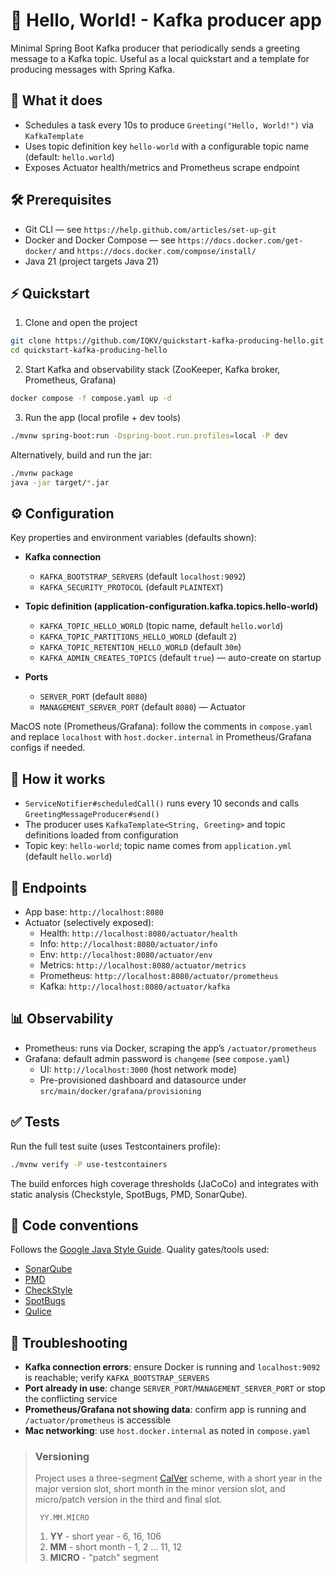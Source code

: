 # 🚀 Hello, World! - Kafka producer app

Minimal Spring Boot Kafka producer that periodically sends a greeting message to a Kafka topic. Useful as a local quickstart and a template for producing messages with Spring Kafka.

## 🧭 What it does

- Schedules a task every 10s to produce `Greeting("Hello, World!")` via `KafkaTemplate`
- Uses topic definition key `hello-world` with a configurable topic name (default: `hello.world`)
- Exposes Actuator health/metrics and Prometheus scrape endpoint

## 🛠️ Prerequisites

- Git CLI — see `https://help.github.com/articles/set-up-git`
- Docker and Docker Compose — see `https://docs.docker.com/get-docker/` and `https://docs.docker.com/compose/install/`
- Java 21 (project targets Java 21)

## ⚡ Quickstart

1) Clone and open the project

```bash
git clone https://github.com/IQKV/quickstart-kafka-producing-hello.git
cd quickstart-kafka-producing-hello
```

2) Start Kafka and observability stack (ZooKeeper, Kafka broker, Prometheus, Grafana)

```bash
docker compose -f compose.yaml up -d
```

3) Run the app (local profile + dev tools)

```bash
./mvnw spring-boot:run -Dspring-boot.run.profiles=local -P dev
```

Alternatively, build and run the jar:

```bash
./mvnw package
java -jar target/*.jar
```

## ⚙️ Configuration

Key properties and environment variables (defaults shown):

- **Kafka connection**
  - `KAFKA_BOOTSTRAP_SERVERS` (default `localhost:9092`)
  - `KAFKA_SECURITY_PROTOCOL` (default `PLAINTEXT`)

- **Topic definition (application-configuration.kafka.topics.hello-world)**
  - `KAFKA_TOPIC_HELLO_WORLD` (topic name, default `hello.world`)
  - `KAFKA_TOPIC_PARTITIONS_HELLO_WORLD` (default `2`)
  - `KAFKA_TOPIC_RETENTION_HELLO_WORLD` (default `30m`)
  - `KAFKA_ADMIN_CREATES_TOPICS` (default `true`) — auto-create on startup

- **Ports**
  - `SERVER_PORT` (default `8080`)
  - `MANAGEMENT_SERVER_PORT` (default `8080`) — Actuator

MacOS note (Prometheus/Grafana): follow the comments in `compose.yaml` and replace `localhost` with `host.docker.internal` in Prometheus/Grafana configs if needed.

## 🔁 How it works

- `ServiceNotifier#scheduledCall()` runs every 10 seconds and calls `GreetingMessageProducer#send()`
- The producer uses `KafkaTemplate<String, Greeting>` and topic definitions loaded from configuration
- Topic key: `hello-world`; topic name comes from `application.yml` (default `hello.world`)

## 📡 Endpoints

- App base: `http://localhost:8080`
- Actuator (selectively exposed):
  - Health: `http://localhost:8080/actuator/health`
  - Info: `http://localhost:8080/actuator/info`
  - Env: `http://localhost:8080/actuator/env`
  - Metrics: `http://localhost:8080/actuator/metrics`
  - Prometheus: `http://localhost:8080/actuator/prometheus`
  - Kafka: `http://localhost:8080/actuator/kafka`

## 📊 Observability

- Prometheus: runs via Docker, scraping the app’s `/actuator/prometheus`
- Grafana: default admin password is `changeme` (see `compose.yaml`)
  - UI: `http://localhost:3000` (host network mode)
  - Pre-provisioned dashboard and datasource under `src/main/docker/grafana/provisioning`

## ✅ Tests

Run the full test suite (uses Testcontainers profile):

```bash
./mvnw verify -P use-testcontainers
```

The build enforces high coverage thresholds (JaCoCo) and integrates with static analysis (Checkstyle, SpotBugs, PMD, SonarQube).

## 🧹 Code conventions

Follows the [Google Java Style Guide](https://google.github.io/styleguide/javaguide.html). Quality gates/tools used:

- [SonarQube](https://docs.sonarsource.com/)
- [PMD](https://pmd.github.io/)
- [CheckStyle](https://checkstyle.sourceforge.io/)
- [SpotBugs](https://spotbugs.github.io/)
- [Qulice](https://www.qulice.com/)

## 🛟 Troubleshooting

- **Kafka connection errors**: ensure Docker is running and `localhost:9092` is reachable; verify `KAFKA_BOOTSTRAP_SERVERS`
- **Port already in use**: change `SERVER_PORT`/`MANAGEMENT_SERVER_PORT` or stop the conflicting service
- **Prometheus/Grafana not showing data**: confirm app is running and `/actuator/prometheus` is accessible
- **Mac networking**: use `host.docker.internal` as noted in `compose.yaml`

> ### Versioning
>
> Project uses a three-segment [CalVer](https://calver.org/) scheme, with a short year in the major version slot, short month in the minor version slot, and micro/patch version in the third
> and final slot.
>
> ```
>  YY.MM.MICRO
> ```
>
> 1. **YY** - short year - 6, 16, 106
> 2. **MM** - short month - 1, 2 ... 11, 12
> 3. **MICRO** - "patch" segment
